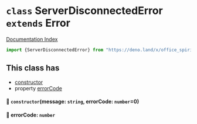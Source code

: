 # `class` ServerDisconnectedError `extends` Error

[Documentation Index](../README.md)

```ts
import {ServerDisconnectedError} from "https://deno.land/x/office_spirit_mysql@v0.19.6/mod.ts"
```

## This class has

- [constructor](#-constructormessage-string-errorcode-number0)
- property [errorCode](#-errorcode-number)


#### 🔧 `constructor`(message: `string`, errorCode: `number`=0)



#### 📄 errorCode: `number`



